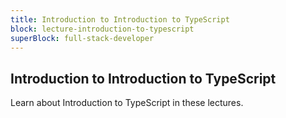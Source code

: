 ```yaml
---
title: Introduction to Introduction to TypeScript
block: lecture-introduction-to-typescript
superBlock: full-stack-developer
---
```


## Introduction to Introduction to TypeScript

Learn about Introduction to TypeScript in these lectures.
